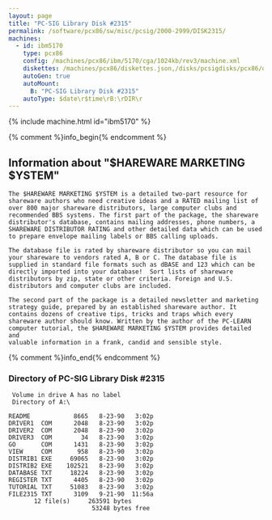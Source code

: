 ```yaml
---
layout: page
title: "PC-SIG Library Disk #2315"
permalink: /software/pcx86/sw/misc/pcsig/2000-2999/DISK2315/
machines:
  - id: ibm5170
    type: pcx86
    config: /machines/pcx86/ibm/5170/cga/1024kb/rev3/machine.xml
    diskettes: /machines/pcx86/diskettes.json,/disks/pcsigdisks/pcx86/diskettes.json
    autoGen: true
    autoMount:
      B: "PC-SIG Library Disk #2315"
    autoType: $date\r$time\rB:\rDIR\r
---
```


{% include machine.html id="ibm5170" %}

{% comment %}info_begin{% endcomment %}

## Information about "$HAREWARE MARKETING $YSTEM"

    The $HAREWARE MARKETING $YSTEM is a detailed two-part resource for
    shareware authors who need creative ideas and a RATED mailing list of
    over 800 major shareware distributors, large computer clubs and
    recommended BBS systems. The first part of the package, the shareware
    distributor's database, contains mailing addresses, phone numbers, a
    SHAREWARE DISTRIBUTOR RATING and other detailed data which can be used
    to prepare envelope mailing labels or BBS calling uploads.
    
    The database file is rated by shareware distributor so you can mail
    your shareware to vendors rated A, B or C. The database file is
    supplied in standard file formats such as dBASE and 123 which can be
    directly imported into your database!  Sort lists of shareware
    distributors by zip, state or other criteria. Foreign and U.S.
    distributors and computer clubs are included.
    
    The second part of the package is a detailed newsletter and marketing
    strategy guide, prepared by an established shareware author. It
    contains dozens of creative tips, tricks and traps which every
    shareware author should know. Written by the author of the PC-LEARN
    computer tutorial, the $HAREWARE MARKETING $YSTEM provides detailed and
    valuable information in a frank, candid and sensible style.
{% comment %}info_end{% endcomment %}


### Directory of PC-SIG Library Disk #2315

     Volume in drive A has no label
     Directory of A:\

    README            8665   8-23-90   3:02p
    DRIVER1  COM      2048   8-23-90   3:02p
    DRIVER2  COM      2048   8-23-90   3:02p
    DRIVER3  COM        34   8-23-90   3:02p
    GO       COM      1431   8-23-90   3:02p
    VIEW     COM       958   8-23-90   3:02p
    DISTRIB1 EXE     69065   8-23-90   3:02p
    DISTRIB2 EXE    102521   8-23-90   3:02p
    DATABASE TXT     18224   8-23-90   3:02p
    REGISTER TXT      4405   8-23-90   3:02p
    TUTORIAL TXT     51083   8-23-90   3:02p
    FILE2315 TXT      3109   9-21-90  11:56a
           12 file(s)     263591 bytes
                           53248 bytes free

